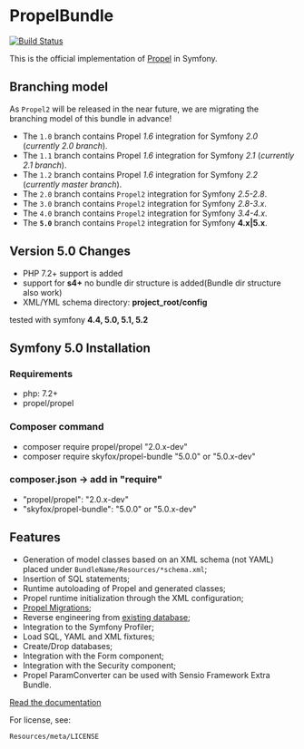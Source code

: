 PropelBundle
============

[![Build Status](https://travis-ci.org/propelorm/PropelBundle.svg?branch=4.0)](https://travis-ci.org/propelorm/PropelBundle)

This is the official implementation of [Propel](http://www.propelorm.org/) in Symfony.

## Branching model

As `Propel2` will be released in the near future, we are migrating the branching model of this bundle in advance!

* The `1.0` branch contains Propel *1.6* integration for Symfony *2.0* (*currently 2.0 branch*).
* The `1.1` branch contains Propel *1.6* integration for Symfony *2.1* (*currently 2.1 branch*).
* The `1.2` branch contains Propel *1.6* integration for Symfony *2.2* (*currently master branch*).
* The `2.0` branch contains `Propel2` integration for Symfony *2.5-2.8*.
* The `3.0` branch contains `Propel2` integration for Symfony *2.8-3.x*.
* The `4.0` branch contains `Propel2` integration for Symfony *3.4-4.x*.
* The **`5.0`** branch contains `Propel2` integration for Symfony **4.x|5.x**.

## Version 5.0 Changes
* PHP 7.2+ support is added
* support for **s4+** no bundle dir structure is added(Bundle dir structure also work)
* XML/YML schema directory: **project_root/config**

tested with symfony **4.4, 5.0, 5.1, 5.2**

## Symfony 5.0 Installation
### Requirements
- php: 7.2+
- propel/propel

### Composer command
- composer require propel/propel "2.0.x-dev"
- composer require skyfox/propel-bundle "5.0.0" or "5.0.x-dev"

### composer.json -> add in "require"
- "propel/propel": "2.0.x-dev"
- "skyfox/propel-bundle": "5.0.0" or "5.0.x-dev"

## Features

 * Generation of model classes based on an XML schema (not YAML) placed under `BundleName/Resources/*schema.xml`;
 * Insertion of SQL statements;
 * Runtime autoloading of Propel and generated classes;
 * Propel runtime initialization through the XML configuration;
 * [Propel Migrations](http://propelorm.org/documentation/09-migrations.html);
 * Reverse engineering from [existing database](http://propelorm.org/documentation/cookbook/working-with-existing-databases.html);
 * Integration to the Symfony Profiler;
 * Load SQL, YAML and XML fixtures;
 * Create/Drop databases;
 * Integration with the Form component;
 * Integration with the Security component;
 * Propel ParamConverter can be used with Sensio Framework Extra Bundle.

[Read the documentation](http://propelorm.org/documentation/)

For license, see:

    Resources/meta/LICENSE
